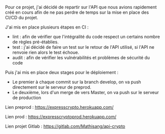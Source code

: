 Pour ce projet, j'ai décidé de repartir sur l'API que nous avions rapidement créé en cours afin de ne pas perdre de temps sur la mise en place des CI/CD du projet.

J'ai mis en place plusieurs étapes en CI :
- lint : afin de vérifier que l'intégralité du code respect un certains nombre de règles pré-établies.
- test : j'ai décidé de faire un test sur le retour de l'API utilisé, si l'API ne renvoie rien alors le test échoue.
- audit : afin de vérifier les vulnérabilités et problèmes de sécurité du code


Puis j'ai mis en place deux stages pour le déploiement :
- Le premier à chaque commit sur la branch develop, on va push directement sur le serveur de preprod.
- Le deuxième, lors d'un merge de vers Master, on va push sur le serveur de production

Lien preprod : https://expresscrypto.herokuapp.com/

Lien prod : https://expresscryptoprod.herokuapp.com/

Lien projet Gitlab : https://gitlab.com/Mathisang/api-crypto
